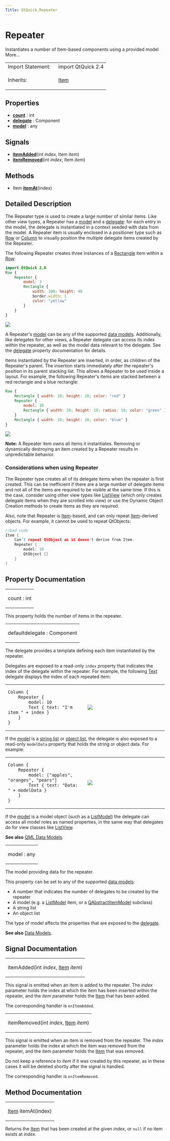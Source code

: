 ```yaml
---
Title: QtQuick.Repeater
---
```

        
Repeater
========

<span class="subtitle"></span>
Instantiates a number of Item-based components using a provided model More...

<table>
<colgroup>
<col width="50%" />
<col width="50%" />
</colgroup>
<tbody>
<tr class="odd">
<td>Import Statement:</td>
<td>import QtQuick 2.4</td>
</tr>
<tr class="even">
<td>Inherits:</td>
<td><p><a href="QtQuick.Item.md">Item</a></p></td>
</tr>
</tbody>
</table>

<span id="properties"></span>
Properties
----------

-   ****[count](#count-prop)**** : int
-   ****[delegate](#delegate-prop)**** : Component
-   ****[model](#model-prop)**** : any

<span id="signals"></span>
Signals
-------

-   ****[itemAdded](#itemAdded-signal)****(int *index*, Item *item*)
-   ****[itemRemoved](#itemRemoved-signal)****(int *index*, Item *item*)

<span id="methods"></span>
Methods
-------

-   Item ****[itemAt](#itemAt-method)****(index)

<span id="details"></span>
Detailed Description
--------------------

The Repeater type is used to create a large number of similar items. Like other view types, a Repeater has a [model](#model-prop) and a [delegate](#delegate-prop): for each entry in the model, the delegate is instantiated in a context seeded with data from the model. A Repeater item is usually enclosed in a positioner type such as [Row](../QtQuick.qtquick-positioning-layouts.md#row) or [Column](../QtQuick.qtquick-positioning-layouts.md#column) to visually position the multiple delegate items created by the Repeater.

The following Repeater creates three instances of a [Rectangle](../QtQuick.Rectangle.md) item within a [Row](../QtQuick.qtquick-positioning-layouts.md#row):

``` qml
import QtQuick 2.0
Row {
    Repeater {
        model: 3
        Rectangle {
            width: 100; height: 40
            border.width: 1
            color: "yellow"
        }
    }
}
```

![](https://developer.ubuntu.com/static/devportal_uploaded/b8f37574-052d-442c-9b45-c5b9311fb831-api/apps/qml/sdk-15.04.4/QtQuick.Repeater/images/repeater-simple.png)

A Repeater's [model](#model-prop) can be any of the supported [data models](../QtQuick.qtquick-modelviewsdata-modelview.md#qml-data-models). Additionally, like delegates for other views, a Repeater delegate can access its index within the repeater, as well as the model data relevant to the delegate. See the [delegate](#delegate-prop) property documentation for details.

Items instantiated by the Repeater are inserted, in order, as children of the Repeater's parent. The insertion starts immediately after the repeater's position in its parent stacking list. This allows a Repeater to be used inside a layout. For example, the following Repeater's items are stacked between a red rectangle and a blue rectangle:

``` qml
Row {
    Rectangle { width: 10; height: 20; color: "red" }
    Repeater {
        model: 10
        Rectangle { width: 20; height: 20; radius: 10; color: "green" }
    }
    Rectangle { width: 10; height: 20; color: "blue" }
}
```

![](https://developer.ubuntu.com/static/devportal_uploaded/deaf7b25-d248-40fa-9d6d-4bb9b34b07a9-api/apps/qml/sdk-15.04.4/QtQuick.Repeater/images/repeater.png)

**Note:** A Repeater item owns all items it instantiates. Removing or dynamically destroying an item created by a Repeater results in unpredictable behavior.

<span id="considerations-when-using-repeater"></span>
### Considerations when using Repeater

The Repeater type creates all of its delegate items when the repeater is first created. This can be inefficient if there are a large number of delegate items and not all of the items are required to be visible at the same time. If this is the case, consider using other view types like [ListView](../QtQuick.ListView.md) (which only creates delegate items when they are scrolled into view) or use the Dynamic Object Creation methods to create items as they are required.

Also, note that Repeater is [Item](../QtQuick.Item.md)-based, and can only repeat [Item](../QtQuick.Item.md)-derived objects. For example, it cannot be used to repeat QtObjects:

``` cpp
//bad code
Item {
    Can't repeat QtObject as it doesn't derive from Item.
    Repeater {
        model: 10
        QtObject {}
    }
}
```

Property Documentation
----------------------

<table>
<colgroup>
<col width="100%" />
</colgroup>
<tbody>
<tr class="odd">
<td><p><span id="count-prop"></span><span class="name">count</span> : <span class="type">int</span></p></td>
</tr>
</tbody>
</table>

This property holds the number of items in the repeater.

<table>
<colgroup>
<col width="100%" />
</colgroup>
<tbody>
<tr class="odd">
<td><p><span id="delegate-prop"></span><span class="qmldefault">default</span><span class="name">delegate</span> : <span class="type">Component</span></p></td>
</tr>
</tbody>
</table>

The delegate provides a template defining each item instantiated by the repeater.

Delegates are exposed to a read-only `index` property that indicates the index of the delegate within the repeater. For example, the following [Text](../QtQuick.qtquick-releasenotes.md#text) delegate displays the index of each repeated item:

<table>
<colgroup>
<col width="50%" />
<col width="50%" />
</colgroup>
<tbody>
<tr class="odd">
<td><pre class="qml"><code>Column {
    Repeater {
        model: 10
        Text { text: &quot;I&#39;m item &quot; + index }
    }
}</code></pre></td>
<td><p><img src="https://developer.ubuntu.com/static/devportal_uploaded/7c697317-3430-4679-b550-496d5fb36c6b-api/apps/qml/sdk-15.04.4/QtQuick.Repeater/images/repeater-index.png" /></p></td>
</tr>
</tbody>
</table>

If the [model](#model-prop) is a [string list](../QtQuick.qtquick-modelviewsdata-cppmodels.md#qstringlist-based-model) or [object list](../QtQuick.qtquick-modelviewsdata-cppmodels.md#qobjectlist-based-model), the delegate is also exposed to a read-only `modelData` property that holds the string or object data. For example:

<table>
<colgroup>
<col width="50%" />
<col width="50%" />
</colgroup>
<tbody>
<tr class="odd">
<td><pre class="qml"><code>Column {
    Repeater {
        model: [&quot;apples&quot;, &quot;oranges&quot;, &quot;pears&quot;]
        Text { text: &quot;Data: &quot; + modelData }
    }
}</code></pre></td>
<td><p><img src="https://developer.ubuntu.com/static/devportal_uploaded/4d7980b7-bb77-4402-9c89-f8bf0507d18f-api/apps/qml/sdk-15.04.4/QtQuick.Repeater/images/repeater-modeldata.png" /></p></td>
</tr>
</tbody>
</table>

If the [model](#model-prop) is a model object (such as a [ListModel](../QtQuick.qtquick-modelviewsdata-modelview.md#listmodel)) the delegate can access all model roles as named properties, in the same way that delegates do for view classes like [ListView](../QtQuick.ListView.md).

**See also** [QML Data Models](../QtQuick.qtquick-modelviewsdata-modelview.md#qml-data-models).

<table>
<colgroup>
<col width="100%" />
</colgroup>
<tbody>
<tr class="odd">
<td><p><span id="model-prop"></span><span class="name">model</span> : <span class="type">any</span></p></td>
</tr>
</tbody>
</table>

The model providing data for the repeater.

This property can be set to any of the supported [data models](../QtQuick.qtquick-modelviewsdata-modelview.md#qml-data-models):

-   A number that indicates the number of delegates to be created by the repeater
-   A model (e.g. a [ListModel](../QtQuick.qtquick-modelviewsdata-modelview.md#listmodel) item, or a [QAbstractItemModel](../QtQuick.qtquick-modelviewsdata-cppmodels.md#qabstractitemmodel) subclass)
-   A string list
-   An object list

The type of model affects the properties that are exposed to the [delegate](#delegate-prop).

**See also** [Data Models](../QtQuick.qtquick-modelviewsdata-modelview.md#qml-data-models).

Signal Documentation
--------------------

<table>
<colgroup>
<col width="100%" />
</colgroup>
<tbody>
<tr class="odd">
<td><p><span id="itemAdded-signal"></span><span class="name">itemAdded</span>(<span class="type">int</span> <em>index</em>, <span class="type"><a href="QtQuick.Item.md">Item</a></span> <em>item</em>)</p></td>
</tr>
</tbody>
</table>

This signal is emitted when an item is added to the repeater. The *index* parameter holds the index at which the item has been inserted within the repeater, and the *item* parameter holds the [Item](../QtQuick.Item.md) that has been added.

The corresponding handler is `onItemAdded`.

<table>
<colgroup>
<col width="100%" />
</colgroup>
<tbody>
<tr class="odd">
<td><p><span id="itemRemoved-signal"></span><span class="name">itemRemoved</span>(<span class="type">int</span> <em>index</em>, <span class="type"><a href="QtQuick.Item.md">Item</a></span> <em>item</em>)</p></td>
</tr>
</tbody>
</table>

This signal is emitted when an item is removed from the repeater. The *index* parameter holds the index at which the item was removed from the repeater, and the *item* parameter holds the [Item](../QtQuick.Item.md) that was removed.

Do not keep a reference to *item* if it was created by this repeater, as in these cases it will be deleted shortly after the signal is handled.

The corresponding handler is `onItemRemoved`.

Method Documentation
--------------------

<table>
<colgroup>
<col width="100%" />
</colgroup>
<tbody>
<tr class="odd">
<td><p><span id="itemAt-method"></span><span class="type"><a href="QtQuick.Item.md">Item</a></span> <span class="name">itemAt</span>(<span class="type">index</span>)</p></td>
</tr>
</tbody>
</table>

Returns the [Item](../QtQuick.Item.md) that has been created at the given *index*, or `null` if no item exists at *index*.

